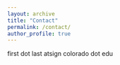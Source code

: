 ```yaml
---
layout: archive
title: "Contact"
permalink: /contact/
author_profile: true
---
```


first dot last atsign colorado dot edu
